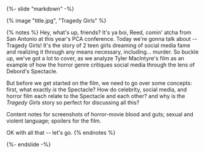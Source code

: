 {%- slide "markdown" -%}

{% image "title.jpg", "Tragedy Girls" %}

{% notes %}
Hey, what's up, friends? It's ya boi, Reed, comin' atcha from San Antonio at this year's PCA conference. Today we're gonna talk about -- Tragedy Girls! It's the story of 2 teen girls dreaming of social media fame and realizing it through any means necessary, including... murder. So buckle up, we've got a lot to cover, as we analyze Tyler MacIntyre's film as an example of how the horror genre critiques social media through the lens of Debord's Spectacle.

But before we get started on the film, we need to go over some concepts: first, what exactly _is_ the Spectacle? How do celebrity, social media, and horror film each relate to the Spectacle and each other? and why is the _Tragedy Girls_ story so perfect for discussing all this?

Content notes for screenshots of horror-movie blood and guts; sexual and violent language; spoilers for the film.

OK with all that -- let's go.
{% endnotes %}

{%- endslide -%}
